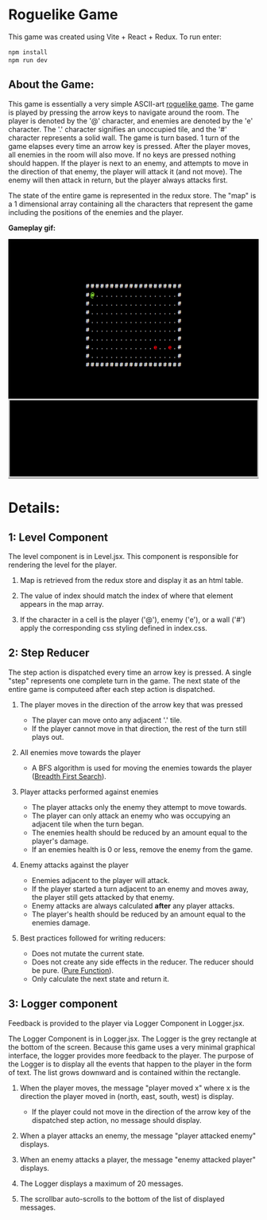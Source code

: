 # Roguelike Game

This game was created using Vite + React + Redux. To run enter:

```
npm install
npm run dev
```

## About the Game:

This game is essentially a very simple ASCII-art [roguelike game](https://en.wikipedia.org/wiki/Roguelike). The game is played by pressing the arrow keys to navigate around the room. The player is denoted by the '@' character, and enemies are denoted by the 'e' character. The '.' character signifies an unoccupied tile, and the '#' character represents a solid wall. The game is turn based. 1 turn of the game elapses every time an arrow key is pressed. After the player moves, all enemies in the room will also move. If no keys are pressed nothing should happen. If the player is next to an enemy, and attempts to move in the direction of that enemy, the player will attack it (and not move). The enemy will then attack in return, but the player always attacks first.

The state of the entire game is represented in the redux store. The "map" is a 1 dimensional array containing all the characters that represent the game including the positions of the enemies and the player.

**Gameplay gif:**

![](reactDungeon.gif)

# Details:

## 1: Level Component

The level component is in Level.jsx. This component is responsible for rendering the level for the player.

1. Map is retrieved from the redux store and display it as an html table.

2. The value of index should match the index of where that element appears in the map array.

3. If the character in a cell is the player ('@'), enemy ('e'), or a wall ('#') apply the corresponding css styling defined in index.css.

## 2: Step Reducer

The step action is dispatched every time an arrow key is pressed. A single "step" represents one complete turn in the game. The next state of the entire game is computeed after each step action is dispatched.

1. The player moves in the direction of the arrow key that was pressed

   - The player can move onto any adjacent '.' tile.
   - If the player cannot move in that direction, the rest of the turn still plays out.

2. All enemies move towards the player

   - A BFS algorithm is used for moving the enemies towards the player ([Breadth First Search](https://en.wikipedia.org/wiki/Breadth-first_search)).

3. Player attacks performed against enemies

   - The player attacks only the enemy they attempt to move towards.
   - The player can only attack an enemy who was occupying an adjacent tile when the turn began.
   - The enemies health should be reduced by an amount equal to the player's damage.
   - If an enemies health is 0 or less, remove the enemy from the game.

4. Enemy attacks against the player

   - Enemies adjacent to the player will attack.
   - If the player started a turn adjacent to an enemy and moves away, the player still gets attacked by that enemy.
   - Enemy attacks are always calculated **after** any player attacks.
   - The player's health should be reduced by an amount equal to the enemies damage.

5. Best practices followed for writing reducers:
   - Does not mutate the current state.
   - Does not create any side effects in the reducer. The reducer should be pure. ([Pure Function](https://en.wikipedia.org/wiki/Pure_function)).
   - Only calculate the next state and return it.

## 3: Logger component

Feedback is provided to the player via Logger Component in Logger.jsx.

The Logger Component is in Logger.jsx. The Logger is the grey rectangle at the bottom of the screen. Because this game uses a very minimal graphical interface, the logger provides more feedback to the player. The purpose of the Logger is to display all the events that happen to the player in the form of text. The list grows downward and is contained within the rectangle.

1. When the player moves, the message "player moved x" where x is the direction the player moved in (north, east, south, west) is display.

   - If the player could not move in the direction of the arrow key of the dispatched step action, no message should display.

2. When a player attacks an enemy, the message "player attacked enemy" displays.

3. When an enemy attacks a player, the message "enemy attacked player" displays.

4. The Logger displays a maximum of 20 messages.

5. The scrollbar auto-scrolls to the bottom of the list of displayed messages.

